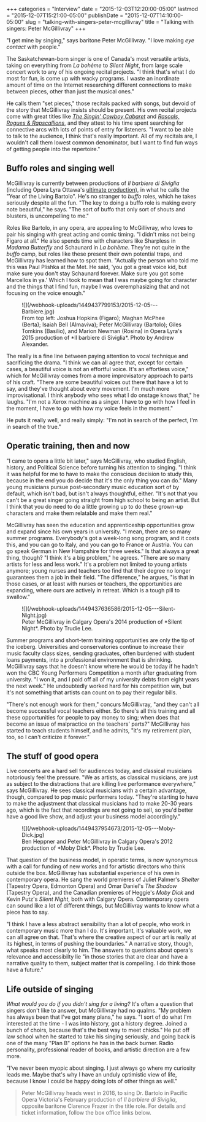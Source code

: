+++
categories = "Interview"
date = "2015-12-03T12:20:00-05:00"
lastmod = "2015-12-07T15:21:00-05:00"
publishDate = "2015-12-07T14:10:00-05:00"
slug = "talking-with-singers-peter-mcgillivray"
title = "Talking with singers: Peter McGillivray"
+++

"I get mine by singing," says baritone Peter McGillivray. "I love making *eye contact* with people." 

The Saskatchewan-born singer is one of Canada's most versatile artists, taking on everything from *La bohème* to *Silent Night*, from large scale concert work to any of his ongoing recital projects. "I think that's what I do most for fun, is come up with wacky programs. I waste an inordinate amount of time on the Internet researching different connections to make between pieces, other than just the musical ones." 

He calls them "set pieces," those recitals packed with songs, but devoid of the story that McGillivray insists should be present. His own recital projects come with great titles like [*The Singin' Cowboy Cabaret*](http://petermcgillivray.com/the-singin-cowboy-cabaret/) and [*Rascals, Rogues & Rapscallions*](http://petermcgillivray.com/rascals-rogues-rapscallions/), and they attest to his time spent searching for connective arcs with lots of points of entry for listeners. "I want to be able to talk to the audience, I think that's really important. All of my recitals are, I wouldn't call them lowest common denominator, but I want to find fun ways of getting people into the repertoire." 

## Buffo roles and singing well

McGillivray is currently between productions of *Il barbiere di Siviglia* (including Opera Lyra Ottawa's [ultimate production](/opera-lyra-and-the-five-stages-of-grief/)), in what he calls the "Year of the Living Bartolo". He's no stranger to *buffo* roles, which he takes seriously despite all the fun. "The key to doing a buffo role is making every note beautiful," he says. "The sort of buffo that only sort of shouts and blusters, is uncompelling to me."

Roles like Bartolo, in any opera, are appealing to McGillivray, who loves to pair his singing with great acting and comic timing. "I didn't miss not being Figaro at all." He also spends time with characters like Sharpless in *Madama Butterfly* and Schaunard in *La bohème*. They're not quite in the *buffo* camp, but roles like these present their own potential traps, and McGillivray has learned how to spot them. "Actually the person who told me this was Paul Plishka at the Met. He said, 'you got a great voice kid, but make sure you don't stay Schaunard forever. Make sure you got some Marcellos in ya.' Which I took to mean that I was maybe going for character and the things that I find fun, maybe I was overemphasizing that and not focusing on the voice enough."

<figure data-type="image">
![](/webhook-uploads/1449437799153/2015-12-05---Barbiere.jpg)<figcaption>From top left: Joshua Hopkins (Figaro); Maghan McPhee (Berta); Isaiah Bell (Almaviva); Peter McGillivray (Bartolo); Giles Tomkins (Basilio), and Marion Newman (Rosina) in Opera Lyra's 2015 production of *Il barbiere di Siviglia*. Photo by Andrew Alexander.</figcaption>
</figure>

The really is a fine line between paying attention to vocal technique and sacrificing the drama. "I think we can all agree that, except for certain cases, a beautiful voice is not an effortful voice. It's an effortless voice," which for McGillivray comes from a more improvisatory approach to parts of his craft. "There are some beautiful voices out there that have a lot to say, and they've thought about every movement. I'm much more improvisational. I think anybody who sees what I do onstage knows that," he laughs. "I'm not a Xerox machine as a singer. I have to go with how I feel in the moment, I have to go with how my voice feels in the moment."

He puts it really well, and really simply: "I'm not in search of the perfect, I'm in search of the true."

## Operatic training, then and now

"I came to opera a little bit later," says McGillivray, who studied English, history, and Political Science before turning his attention to singing. "I think it was helpful for me to have to make the conscious decision to study this, because in the end you do decide that it's the only thing you can do." Many young musicians pursue post-secondary music education sort of by default, which isn't bad, but isn't always thoughtful, either. "It's not that you can't be a great singer going straight from high school to being an artist. But I think that you do need to do a little growing up to do these grown-up characters and make them relatable and make them real."

McGillivray has seen the education and apprenticeship opportunities grow and expand since his own years in university. "I mean, there are so many summer programs. Everybody's got a week-long song program, and it costs this, and you can go to Italy, and you can go to France or Austria. You can go speak German in New Hampshire for three weeks." Is that always a great thing, though? "I think it's a big problem," he agrees. "There are so many artists for less and less work." It's a problem not limited to young artists anymore; young nurses and teachers too find that their degree no longer guarantees them a job in their field. "The difference," he argues, "is that in those cases, or at least with nurses or teachers, the opportunities are expanding, where ours are actively in retreat. Which is a tough pill to swallow."

<figure data-type="image">
![](/webhook-uploads/1449437636586/2015-12-05---Silent-Night.jpg)<figcaption>Peter McGillivray in Calgary Opera's 2014 production of *Silent Night*. Photo by Trudie Lee.</figcaption>
</figure>

Summer programs and short-term training opportunities are only the tip of the iceberg. Universities and conservatories continue to increase their music faculty class sizes, sending graduates, often burdened with student loans payments, into a professional environment that is shrinking. McGillivray says that he doesn't know where he would be today if he hadn't won the CBC Young Performers Competition a month after graduating from university. "I won it, and I paid off all of my university debts from eight years the next week." He undoubtedly worked hard for his competition win, but it's not something that artists can count on to pay their regular bills.

"There's not enough work for them," concurs McGillivray, "and they can't all become successful vocal teachers either. So there's all this training and all these opportunities for people to pay money to sing; when does that become an issue of malpractice on the teachers' parts?" McGillivray has started to teach students himself, and he admits, "it's my retirement plan, too, so I can't criticize it forever." 

## The stuff of good opera

Live concerts are a hard sell for audiences today, and classical musicians notoriously feel the pressure. "We as artists, as classical musicians, are just as subject to the distractions that are killing live performance everywhere," says McGillivray. He sees classical musicians with a certain advantage, though, compared to pop music performers today. "They're starting to have to make the adjustment that classical musicians had to make 20-30 years ago, which is the fact that recordings are not going to sell, so you'd better have a good live show, and adjust your business model accordingly."

<figure data-type="image">
![](/webhook-uploads/1449437954673/2015-12-05---Moby-Dick.jpg)<figcaption>Ben Heppner and Peter McGillivray in Calgary Opera's 2012 production of *Moby Dick*. Photo by Trudie Lee.</figcaption>
</figure>

That question of the business model, in operatic terms, is now synonymous with a call for funding of new works and for artistic directors who think outside the box. McGillivray has substantial experience of his own in contemporary opera. He sang the world premieres of Juliet Palmer's *Shelter* (Tapestry Opera, Edmonton Opera) and Omar Daniel's *The Shadow* (Tapestry Opera), and the Canadian premieres of Heggie's *Moby Dick* and Kevin Putz's *Silent Night*, both with Calgary Opera. Contemporary opera can sound like a lot of different things, but McGillivray wants to know what a piece has to say. 

"I think I have a less abstract sensibility than a lot of people, who work in contemporary music more than I do. It's important, it's valuable work, we can all agree on that. That's where the creative aspect of our art is really at its highest, in terms of pushing the boundaries." A narrative story, though, what speaks most clearly to him. The answers to questions about opera's relevance and accessibilty lie "in those stories that are clear and have a narrative quality to them, subject matter that is compelling. I do think those have a future."

## Life outside of singing

*What would you do if you didn't sing for a living?* It's often a question that singers don't like to answer, but McGillivray had no qualms. "My problem has always been that I've got many plans," he says. "I sort of do what I'm interested at the time - I was into history, got a history degree. Joined a bunch of choirs, because that's the best way to meet chicks." He put off law school when he started to take his singing seriously, and going back is one of the many "Plan B" options he has in the back burner. Radio personality, professional reader of books, and artistic direction are a few more.

"I've never been myopic about singing. I just always go where my curiosity leads me. Maybe that's why I have an unduly optimistic view of life, because I know I could be happy doing lots of other things as well."

>Peter McGillivray heads west in 2016, to sing Dr. Bartolo in Pacific Opera Victoria's February production of *Il barbiere di Siviglia*, opposite baritone Clarence Frazer in the title role. For details and ticket information, follow the box office links below.
